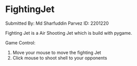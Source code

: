 # FightingJet
Submitted By: Md Sharfuddin Parvez
ID: 2201220

Fighting Jet is a Air Shooting Jet which is build with pygame.

Game Control:
1. Move your mouse to move the fighting Jet
2. Click mouse to shoot shell to your opponents
